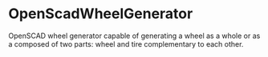 # OpenScadWheelGenerator
OpenSCAD wheel generator capable of generating a wheel as a whole or as a composed of two parts: wheel and tire complementary to each other.
